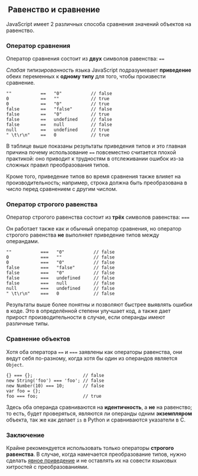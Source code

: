 ## ﻿ Равенство и сравнение

JavaScript имеет 2 различных способа сравнения значений объектов на равенство.

### Оператор сравнения

Оператор сравнения состоит из **двух** символов равенства: `==`

*Слабая типизированность* языка JavaScript подразумевает **приведение** обеих переменных к **одному типу** для того, чтобы произвести сравнение.

    ""           ==   "0"           // false
    0            ==   ""            // true
    0            ==   "0"           // true
    false        ==   "false"       // false
    false        ==   "0"           // true
    false        ==   undefined     // false
    false        ==   null          // false
    null         ==   undefined     // true
    " \t\r\n"    ==   0             // true

В таблице выше показаны результаты приведения типов и это главная причина почему использование `==` повсеместно считается плохой практикой: оно приводит к трудностям в отслеживании ошибок из-за сложных правил преобразования типов.

Кроме того, приведение типов во время сравнения также влияет на производительность; например, строка должна быть преобразована в число перед сравнением с другим числом.

### Оператор строгого равенства

Оператор строгого равенства состоит из **трёх** символов равенства: `===`

Он работает также как и обычный оператор сравнения, но оператор строгого равенства **не** выполняет приведение типов между операндами.

    ""           ===   "0"           // false
    0            ===   ""            // false
    0            ===   "0"           // false
    false        ===   "false"       // false
    false        ===   "0"           // false
    false        ===   undefined     // false
    false        ===   null          // false
    null         ===   undefined     // false
    " \t\r\n"    ===   0             // false

Результаты выше более понятны и позволяют быстрее выявлять ошибки в коде. Это в определённой степени улучшает код, а также дает прирост производительности в случае, если операнды имеют различные типы.

### Сравнение объектов

Хотя оба оператора `==` и `===` заявлены как операторы равенства, они ведут себя по-разному, когда хотя бы один из операндов является `Object`.

    {} === {};                   // false
    new String('foo') === 'foo'; // false
    new Number(10) === 10;       // false
    var foo = {};
    foo === foo;                 // true

Здесь оба операнда сравниваются на **идентичность**, а **не** на равенство; то есть, будет проверяться, являются ли операнды одним **экземпляром** объекта, так же как делает `is` в Python и сравниваются указатели в С.

### Заключение

Крайне рекомендуется использовать только операторы **строгого равенства**. В случае, когда намечается преобразование типов, нужно сделать [явное приведение](#types.casting) и не оставлять их на совести языковых хитростей с преобразованиями.

